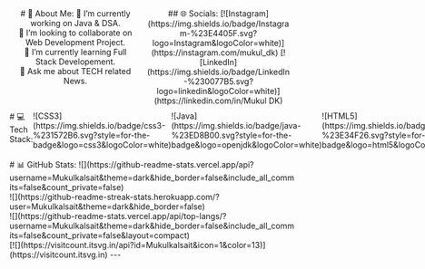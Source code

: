 <!doctype html>
<html lang="en">
  <head>
    <meta charset="UTF-8" />
    <meta name="viewport" content="width=device-width, initial-scale=1.0" />
    <title>Mukulkalsait</title>
    <style>
      .container {
        display: flex; /* Enables flexbox layout */
      }
      /* Style for each div inside the container */
      .flex {
        width: 50%; /* Each box will take up 50% of the container's width */
        text-align: center; /* Center text horizontally */
        padding: 10px;
      }
    </style>
  </head>
  <body>
    <div class="container">
      <div class="div flex">
        # 💫 About Me: 🔭 I’m currently working on Java & DSA.<br />👯 I’m
        looking to collaborate on Web Development Project.<br />🌱 I’m currently
        learning Full Stack Developement.<br />💬 Ask me about TECH related
        News.<br />
      </div>
      <div class="div flex">
        ## 🌐 Socials:
        [![Instagram](https://img.shields.io/badge/Instagram-%23E4405F.svg?logo=Instagram&logoColor=white)](https://instagram.com/mukul_dk)
        [![LinkedIn](https://img.shields.io/badge/LinkedIn-%230077B5.svg?logo=linkedin&logoColor=white)](https://linkedin.com/in/Mukul
        DK)
      </div>
    </div>
    <div class="container">
      # 💻 Tech Stack:
      <span>
        ![CSS3](https://img.shields.io/badge/css3-%231572B6.svg?style=for-the-badge&logo=css3&logoColor=white)
      </span>
      <span>
        ![Java](https://img.shields.io/badge/java-%23ED8B00.svg?style=for-the-badge&logo=openjdk&logoColor=white)</span
      >
      <span>
        ![HTML5](https://img.shields.io/badge/html5-%23E34F26.svg?style=for-the-badge&logo=html5&logoColor=white)
      </span>
      <span>
        ![JavaScript](https://img.shields.io/badge/javascript-%23323330.svg?style=for-the-badge&logo=javascript&logoColor=%23F7DF1E)
      </span>
      <span>
        ![Lua](https://img.shields.io/badge/lua-%232C2D72.svg?style=for-the-badge&logo=lua&logoColor=white)
      </span>
      <span>
        ![PHP](https://img.shields.io/badge/php-%23777BB4.svg?style=for-the-badge&logo=php&logoColor=white)
      </span>
      <span>
        ![Rust](https://img.shields.io/badge/rust-%23000000.svg?style=for-the-badge&logo=rust&logoColor=white)
      </span>
      <span>
        ![Bash
        Script](https://img.shields.io/badge/bash_script-%23121011.svg?style=for-the-badge&logo=gnu-bash&logoColor=white)</span
      >
      <span>
        ![TypeScript](https://img.shields.io/badge/typescript-%23007ACC.svg?style=for-the-badge&logo=typescript&logoColor=white)
      </span>
      <span>
        ![Bootstrap](https://img.shields.io/badge/bootstrap-%238511FA.svg?style=for-the-badge&logo=bootstrap&logoColor=white)
      </span>
      <span>
        ![Laravel](https://img.shields.io/badge/laravel-%23FF2D20.svg?style=for-the-badge&logo=laravel&logoColor=white)
      </span>
      <span>
        ![NPM](https://img.shields.io/badge/NPM-%23CB3837.svg?style=for-the-badge&logo=npm&logoColor=white)
      </span>
      <span>
        ![Next
        JS](https://img.shields.io/badge/Next-black?style=for-the-badge&logo=next.js&logoColor=white)</span
      >
      <span>
        ![TailwindCSS](https://img.shields.io/badge/tailwindcss-%2338B2AC.svg?style=for-the-badge&logo=tailwind-css&logoColor=white)
      </span>
      <span>
        ![Nginx](https://img.shields.io/badge/nginx-%23009639.svg?style=for-the-badge&logo=nginx&logoColor=white)
      </span>
      <span>
        ![Apache](https://img.shields.io/badge/apache-%23D42029.svg?style=for-the-badge&logo=apache&logoColor=white)
      </span>
      <span>
        ![MySQL](https://img.shields.io/badge/mysql-4479A1.svg?style=for-the-badge&logo=mysql&logoColor=white)
      </span>
      <span>
        ![Canva](https://img.shields.io/badge/Canva-%2300C4CC.svg?style=for-the-badge&logo=Canva&logoColor=white)
      </span>
      <span>
        ![Figma](https://img.shields.io/badge/figma-%23F24E1E.svg?style=for-the-badge&logo=figma&logoColor=white)
      </span>
      <span>
        ![Git](https://img.shields.io/badge/git-%23F05033.svg?style=for-the-badge&logo=git&logoColor=white)
      </span>
    </div>
    <div class="div">
      # 📊 GitHub Stats:
      <span>
        ![](https://github-readme-stats.vercel.app/api?username=Mukulkalsait&theme=dark&hide_border=false&include_all_commits=false&count_private=false)<br />
      </span>
      <span>
        ![](https://github-readme-streak-stats.herokuapp.com/?user=Mukulkalsait&theme=dark&hide_border=false)<br />
      </span>
      <span>
        ![](https://github-readme-stats.vercel.app/api/top-langs/?username=Mukulkalsait&theme=dark&hide_border=false&include_all_commits=false&count_private=false&layout=compact)
      </span>
    </div>
    <div class="div"></div>
    <span
      >[![](https://visitcount.itsvg.in/api?id=Mukulkalsait&icon=1&color=13)](https://visitcount.itsvg.in)
    </span>
    ---
  </body>
</html>
